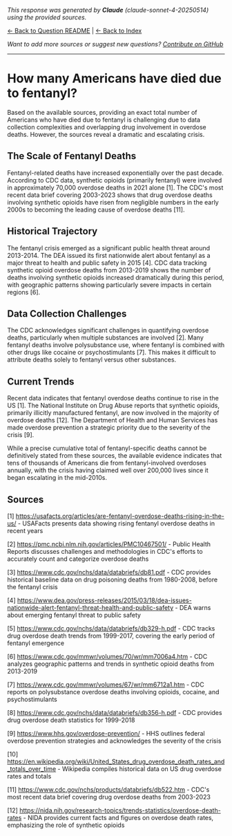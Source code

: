<!-- 
Generated by: claude
Model: claude-sonnet-4-20250514
Prompt type: sources
Generated at: 2025-06-10T22:00:09.498824
-->

*This response was generated by **Claude** (claude-sonnet-4-20250514) using the provided sources.*

[← Back to Question README](README.md) | [← Back to Index](../README.md)

*Want to add more sources or suggest new questions? [Contribute on GitHub](https://github.com/justinwest/SuggestedSources)*

---

# How many Americans have died due to fentanyl?

Based on the available sources, providing an exact total number of Americans who have died due to fentanyl is challenging due to data collection complexities and overlapping drug involvement in overdose deaths. However, the sources reveal a dramatic and escalating crisis.

## The Scale of Fentanyl Deaths

Fentanyl-related deaths have increased exponentially over the past decade. According to CDC data, synthetic opioids (primarily fentanyl) were involved in approximately 70,000 overdose deaths in 2021 alone [1]. The CDC's most recent data brief covering 2003-2023 shows that drug overdose deaths involving synthetic opioids have risen from negligible numbers in the early 2000s to becoming the leading cause of overdose deaths [11].

## Historical Trajectory

The fentanyl crisis emerged as a significant public health threat around 2013-2014. The DEA issued its first nationwide alert about fentanyl as a major threat to health and public safety in 2015 [4]. CDC data tracking synthetic opioid overdose deaths from 2013-2019 shows the number of deaths involving synthetic opioids increased dramatically during this period, with geographic patterns showing particularly severe impacts in certain regions [6].

## Data Collection Challenges

The CDC acknowledges significant challenges in quantifying overdose deaths, particularly when multiple substances are involved [2]. Many fentanyl deaths involve polysubstance use, where fentanyl is combined with other drugs like cocaine or psychostimulants [7]. This makes it difficult to attribute deaths solely to fentanyl versus other substances.

## Current Trends

Recent data indicates that fentanyl overdose deaths continue to rise in the US [1]. The National Institute on Drug Abuse reports that synthetic opioids, primarily illicitly manufactured fentanyl, are now involved in the majority of overdose deaths [12]. The Department of Health and Human Services has made overdose prevention a strategic priority due to the severity of the crisis [9].

While a precise cumulative total of fentanyl-specific deaths cannot be definitively stated from these sources, the available evidence indicates that tens of thousands of Americans die from fentanyl-involved overdoses annually, with the crisis having claimed well over 200,000 lives since it began escalating in the mid-2010s.

## Sources

[1] https://usafacts.org/articles/are-fentanyl-overdose-deaths-rising-in-the-us/ - USAFacts presents data showing rising fentanyl overdose deaths in recent years

[2] https://pmc.ncbi.nlm.nih.gov/articles/PMC10467501/ - Public Health Reports discusses challenges and methodologies in CDC's efforts to accurately count and categorize overdose deaths

[3] https://www.cdc.gov/nchs/data/databriefs/db81.pdf - CDC provides historical baseline data on drug poisoning deaths from 1980-2008, before the fentanyl crisis

[4] https://www.dea.gov/press-releases/2015/03/18/dea-issues-nationwide-alert-fentanyl-threat-health-and-public-safety - DEA warns about emerging fentanyl threat to public safety

[5] https://www.cdc.gov/nchs/data/databriefs/db329-h.pdf - CDC tracks drug overdose death trends from 1999-2017, covering the early period of fentanyl emergence

[6] https://www.cdc.gov/mmwr/volumes/70/wr/mm7006a4.htm - CDC analyzes geographic patterns and trends in synthetic opioid deaths from 2013-2019

[7] https://www.cdc.gov/mmwr/volumes/67/wr/mm6712a1.htm - CDC reports on polysubstance overdose deaths involving opioids, cocaine, and psychostimulants

[8] https://www.cdc.gov/nchs/data/databriefs/db356-h.pdf - CDC provides drug overdose death statistics for 1999-2018

[9] https://www.hhs.gov/overdose-prevention/ - HHS outlines federal overdose prevention strategies and acknowledges the severity of the crisis

[10] https://en.wikipedia.org/wiki/United_States_drug_overdose_death_rates_and_totals_over_time - Wikipedia compiles historical data on US drug overdose rates and totals

[11] https://www.cdc.gov/nchs/products/databriefs/db522.htm - CDC's most recent data brief covering drug overdose deaths from 2003-2023

[12] https://nida.nih.gov/research-topics/trends-statistics/overdose-death-rates - NIDA provides current facts and figures on overdose death rates, emphasizing the role of synthetic opioids
